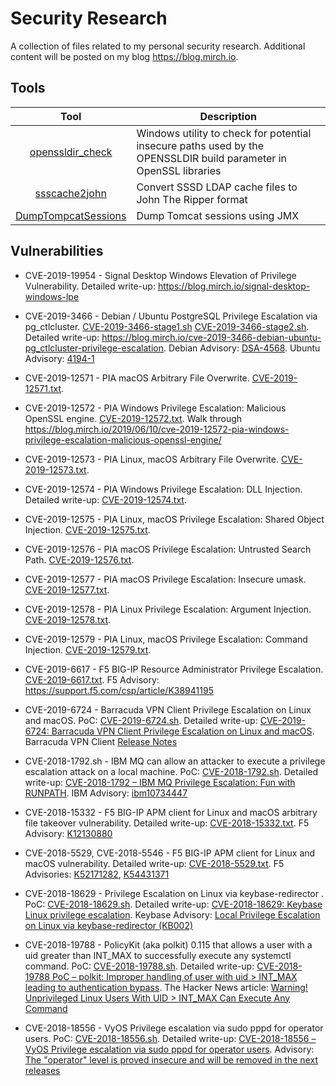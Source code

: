 # Security Research
A collection of files related to my personal security research. Additional content will be posted on my blog https://blog.mirch.io.

## Tools
| Tool | Description |
| :---: |-------------|
|[openssldir_check](https://github.com/mirchr/openssldir_check/)| Windows utility to check for potential insecure paths used by the OPENSSLDIR build parameter in OpenSSL libraries|
|[ssscache2john](https://github.com/mirchr/ssscache2john/)|Convert SSSD LDAP cache files to John The Ripper format|
|[DumpTompcatSessions](https://github.com/mirchr/DumpTomcatSessions/)|Dump Tomcat sessions using JMX|

## Vulnerabilities

* CVE-2019-19954 - Signal Desktop Windows Elevation of Privilege Vulnerability. Detailed write-up: https://blog.mirch.io/signal-desktop-windows-lpe


* CVE-2019-3466 - Debian / Ubuntu PostgreSQL Privilege Escalation via pg_ctlcluster. [CVE-2019-3466-stage1.sh](vulnerabilities/CVE-2019-3466-stage1.sh) [CVE-2019-3466-stage2.sh](vulnerabilities/CVE-2019-3466-stage2.sh). Detailed write-up: https://blog.mirch.io/cve-2019-3466-debian-ubuntu-pg_ctlcluster-privilege-escalation. Debian Advisory: [DSA-4568](https://lists.debian.org/debian-security-announce/2019/msg00220.html). Ubuntu Advisory: [4194-1](https://usn.ubuntu.com/4194-1/)

* CVE-2019-12571 - PIA macOS Arbitrary File Overwrite. [CVE-2019-12571.txt](vulnerabilities/PIA/CVE-2019-12571.txt).

* CVE-2019-12572 - PIA Windows Privilege Escalation: Malicious OpenSSL engine. [CVE-2019-12572.txt](vulnerabilities/PIA/CVE-2019-12572.txt). Walk through https://blog.mirch.io/2019/06/10/cve-2019-12572-pia-windows-privilege-escalation-malicious-openssl-engine/

* CVE-2019-12573 - PIA Linux, macOS Arbitrary File Overwrite. [CVE-2019-12573.txt](vulnerabilities/PIA/CVE-2019-12573.txt).

* CVE-2019-12574 - PIA Windows Privilege Escalation: DLL Injection. Detailed write-up: [CVE-2019-12574.txt](vulnerabilities/PIA/CVE-2019-12574.txt).

* CVE-2019-12575 - PIA Linux, macOS Privilege Escalation: Shared Object Injection. [CVE-2019-12575.txt](vulnerabilities/PIA/CVE-2019-12575.txt).

* CVE-2019-12576 - PIA macOS Privilege Escalation: Untrusted Search Path. [CVE-2019-12576.txt](vulnerabilities/PIA/CVE-2019-12576.txt).

* CVE-2019-12577 - PIA macOS Privilege Escalation: Insecure umask. [CVE-2019-12577.txt](vulnerabilities/PIA/CVE-2019-12577.txt).

* CVE-2019-12578 - PIA Linux Privilege Escalation: Argument Injection. [CVE-2019-12578.txt](vulnerabilities/PIA/CVE-2019-12578.txt).

* CVE-2019-12579 - PIA Linux, macOS Privilege Escalation: Command Injection. [CVE-2019-12579.txt](vulnerabilities/PIA/CVE-2019-12579.txt).

* CVE-2019-6617 - F5 BIG-IP Resource Administrator Privilege Escalation. [CVE-2019-6617.txt](vulnerabilities/F5/CVE-2019-6617.txt). F5 Advisory: https://support.f5.com/csp/article/K38941195

* CVE-2019-6724 - Barracuda VPN Client Privilege Escalation on Linux and macOS. PoC: [CVE-2019-6724.sh](vulnerabilities/CVE-2019-6724.sh). Detailed write-up: [CVE-2019-6724: Barracuda VPN Client Privilege Escalation on Linux and macOS](https://blog.mirch.io/2019/02/14/cve-2019-6724-barracuda-vpn-client-privilege-escalation-on-linux-and-macos/). Barracuda VPN Client [Release Notes](http://campus.barracuda.com/product/networkaccessclient/doc/78154149/release-notes-barracuda-vpn-client-for-linux/)

* CVE-2018-1792.sh - IBM MQ can allow an attacker to execute a privilege escalation attack on a local machine. PoC: [CVE-2018-1792.sh](vulnerabilities/IBM/CVE-2018-1792.sh). Detailed write-up: [CVE-2018-1792 – IBM MQ Privilege Escalation: Fun with RUNPATH](https://blog.mirch.io/2019/08/25/cve-2018-1792-ibm-mq-privilege-escalation-fun-with-runpath/). IBM Advisory: [ibm10734447](https://www-01.ibm.com/support/docview.wss?uid=ibm10734447)

* CVE-2018-15332 - F5 BIG-IP APM client for Linux and macOS arbitrary file takeover vulnerability. Detailed write-up: [CVE-2018-15332.txt](vulnerabilities/F5/CVE-2018-15332.txt). F5 Advisory: [K12130880](https://support.f5.com/csp/article/K12130880)

* CVE-2018-5529, CVE-2018-5546 - F5 BIG-IP APM client for Linux and macOS vulnerability. Detailed write-up: [CVE-2018-5529.txt](vulnerabilities/F5/CVE-2018-5529.txt). F5 Advisories: [K52171282](https://support.f5.com/csp/article/K52171282), [K54431371](https://support.f5.com/csp/article/K54431371)

* CVE-2018-18629 - Privilege Escalation on Linux via keybase-redirector . PoC: [CVE-2018-18629.sh](vulnerabilities/CVE-2018-18629.sh). Detailed write-up: [CVE-2018-18629: Keybase Linux privilege escalation](https://blog.mirch.io/2018/12/21/cve-2018-18629-keybase-linux-privilege-escalation/). Keybase Advisory: [Local Privilege Escalation on Linux via keybase-redirector (KB002)](https://keybase.io/docs/secadv/kb002)

* CVE-2018-19788 - PolicyKit (aka polkit) 0.115 that allows a user with a uid greater than INT_MAX to successfully execute any systemctl command. PoC: [CVE-2018-19788.sh](vulnerabilities/CVE-2018-19788.sh). Detailed write-up: [CVE-2018-19788 PoC – polkit: Improper handling of user with uid > INT_MAX leading to authentication bypass](https://blog.mirch.io/2018/12/09/cve-2018-19788-poc-polkit-improper-handling-of-user-with-uid-int_max-leading-to-authentication-bypass/). The Hacker News article: [Warning! Unprivileged Linux Users With UID > INT_MAX Can Execute Any Command](https://thehackernews.com/2018/12/linux-user-privilege-policykit.html)
* CVE-2018-18556 - VyOS Privilege escalation via sudo pppd for operator users. PoC: [CVE-2018-18556.sh](vulnerabilities/VyOS/CVE-2018-18556.sh). Detailed write-up: [CVE-2018-18556 – VyOS Privilege escalation via sudo pppd for operator users](https://blog.mirch.io/2018/11/05/cve-2018-18556-vyos-privilege-escalation-via-sudo-pppd-for-operator-users). Advisory: [The "operator" level is proved insecure and will be removed in the next releases](https://blog.vyos.net/the-operator-level-is-proved-insecure-and-will-be-removed-in-the-next-releases)


